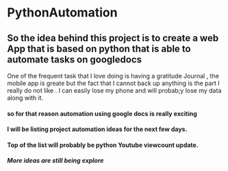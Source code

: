 # PythonAutomation
## So the idea behind this project is to create a web App that is based on python that is able to automate tasks on googledocs  
One of the frequent task that I love doing is having a gratitude Journal , the mobile app is greate but the fact that I cannot back up anything is the part 
I really do not like . I can easily lose my phone and will probab;y lose my data along with it. 
#### so for that reason automation using google docs is really exciting 
#### I will be listing project automation ideas for the next few days.
#### Top of the list will probably be python Youtube viewcount update.
##### More ideas are still being explore

